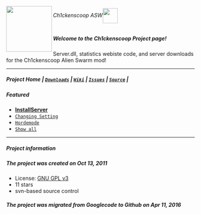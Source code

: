 <a href=https://github.com/Ch1ckenscoop/Project><img align=left src=https://github.com/Ch1ckenscoop/svn/blob/master/wiki/ch1ckenscoop_logo.jpg width=122/></a>
[]()

###### Ch1ckenscoop ASW<a href=https://github.com/Ch1ckenscoop/Project><img align=center src=https://github.com/Ch1ckenscoop/svn/blob/master/wiki/asw_logo.png width=40/></a>
[]()

##### Welcome to the Ch1ckenscoop Project page!
Server.dll, statistics webiste code, and server downloads for the Ch1ckenscoop Alien Swarm mod!

---

##### Project Home | [`Downloads`](https://github.com/Ch1ckenscoop/Downloads) | [`Wiki`](https://github.com/Ch1ckenscoop/svn/tree/master/wiki) | [`Issues`](https://github.com/Ch1ckenscoop/svn/issues) | [`Source`](https://github.com/Ch1ckenscoop/svn) |

##### Featured
* [**InstallServer**](https://github.com/Ch1ckenscoop/svn/blob/master/wiki/InstallServer.wiki)
* [`Changing Setting`](https://github.com/Ch1ckenscoop/svn/blob/master/wiki/Changing_Settings.wiki)
* [`Hordemode`](https://github.com/Ch1ckenscoop/svn/blob/master/wiki/Hordemode.wiki)
* [`Show all`](https://github.com/Ch1ckenscoop/svn/tree/master/server/swarm/cfg) 

---

##### Project information

##### The project was created on Oct 13, 2011

 * License:  [GNU GPL v3](http://www.gnu.org/licenses/gpl-3.0-standalone.html)
 * 11 stars
 * svn-based source control
 
##### The project was migrated from Googlecode to Github on Apr 11, 2016
